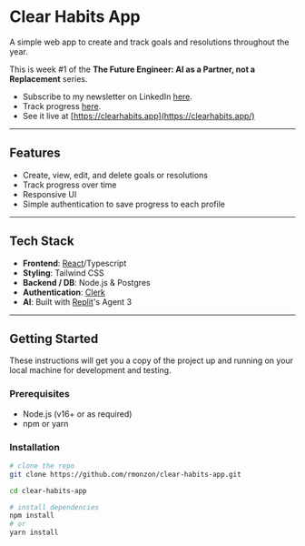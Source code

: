 # Clear Habits App

A simple web app to create and track goals and resolutions throughout the year.

This is week #1 of the **The Future Engineer: AI as a Partner, not a Replacement** series. 

- Subscribe to my newsletter on LinkedIn [here](https://www.linkedin.com/newsletters/7373394218125410304/).
- Track progress [here](https://docs.google.com/spreadsheets/d/1aFv2tBcxh-T5G6dI1kDoM_TffqwFxUHWGzOWd6FsmUk/edit?gid=0#gid=0).
- See it live at [https://clearhabits.app](https://clearhabits.app/)

---

## Features

- Create, view, edit, and delete goals or resolutions  
- Track progress over time  
- Responsive UI
- Simple authentication to save progress to each profile

---

## Tech Stack

- **Frontend**: [React](https://react.dev/)/Typescript
- **Styling**: Tailwind CSS  
- **Backend / DB**: Node.js & Postgres  
- **Authentication**: [Clerk](https://clerk.com)
- **AI**: Built with [Replit](https://replit.com/)'s Agent 3

---

## Getting Started

These instructions will get you a copy of the project up and running on your local machine for development and testing.

### Prerequisites

- Node.js (v16+ or as required)  
- npm or yarn  

### Installation

```bash
# clone the repo
git clone https://github.com/rmonzon/clear-habits-app.git

cd clear-habits-app

# install dependencies
npm install
# or
yarn install
